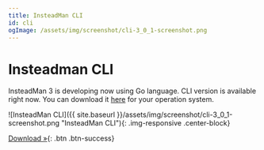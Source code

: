 ```yaml
---
title: InsteadMan CLI
id: cli
ogImage: /assets/img/screenshot/cli-3_0_1-screenshot.png
---
```


Insteadman CLI
==============

InsteadMan 3 is developing now using Go language. CLI version is available right now.
You can download it [here](https://github.com/jhekasoft/insteadman3/releases) for your operation system.

![InsteadMan CLI]({{ site.baseurl }}/assets/img/screenshot/cli-3_0_1-screenshot.png "InsteadMan CLI"){: .img-responsive .center-block}

[Download &raquo;](https://github.com/jhekasoft/insteadman3/releases){: .btn .btn-success}
